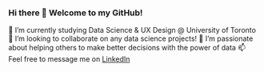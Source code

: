 ### Hi there 👋 Welcome to my GitHub! 
🌱 I’m currently studying Data Science & UX Design @ University of Toronto
👯 I’m looking to collaborate on any data science projects! 
🔭 I’m passionate about helping others to make better decisions with the power of data
📫 Feel free to message me on [LinkedIn](https://www.linkedin.com/in/teresacmlau/)


<!--
**teresalau/teresalau** is a ✨ _special_ ✨ repository because its `README.md` (this file) appears on your GitHub profile.

Here are some ideas to get you started:

- 🔭 I’m currently working at 
- 🌱 I’m currently learning ...
- 👯 I’m looking to collaborate on ...
- 🤔 I’m looking for help with ...
- 💬 Ask me about ...
- 📫 How to reach me: ...
- 😄 Pronouns: ...
- ⚡ Fun fact: ...
-->
